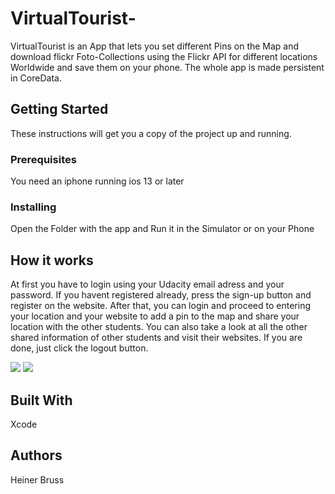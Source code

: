 # VirtualTourist-
VirtualTourist is an App that lets you set different Pins on the Map and download flickr Foto-Collections using the Flickr API for different locations Worldwide and save them  on your phone. The whole app is made persistent in CoreData.

## Getting Started

These instructions will get you a copy of the project up and running.

### Prerequisites

You need an iphone running ios 13 or later 

### Installing

Open the Folder with the app and Run it in the Simulator or on your Phone


## How it works

At first you have to login using your Udacity email adress and your password. If you havent registered already, press the sign-up button and register on the website. After that, you can login and proceed to entering your location and your website to add a pin to the map and share your location with the other students. You can also take a look at all the other shared information of other students and visit their websites. If you are done, just click the logout button. 

![](VirtualTourist1.gif)
![](VirtualTourist2.gif)


## Built With

Xcode


## Authors

Heiner Bruss
